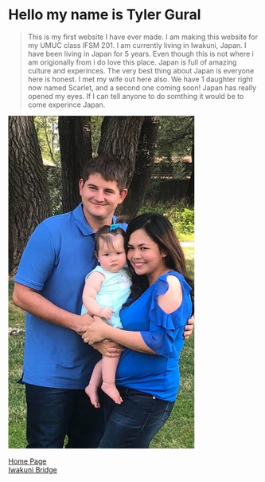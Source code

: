 # Hello my name is Tyler Gural  
> This is my first website I have ever made. I am making this website for my UMUC class IFSM 201. I am currently living in Iwakuni, Japan. I have been living in Japan for 5 years. Even though this is not where i am origionally from i do love this place. Japan is full of amazing culture and experinces. The very best thing about Japan is everyone here is honest. I met my wife out here also. We have 1 daughter right now named Scarlet, and a second one coming soon! Japan has really opened my eyes. If I can tell anyone to do somthing it would be to come experince Japan.

![Alt text](https://github.com/GuralTP/GuralTP.github.io/blob/master/Family%20Picture1.jpg)






[Home Page](index.md)  
[Iwakuni Bridge](topic)
